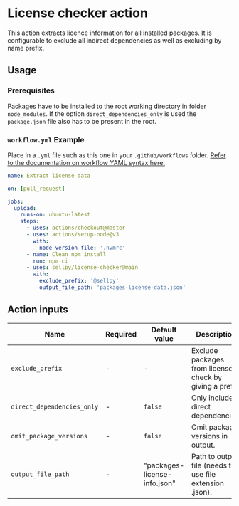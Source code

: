 # License checker action

This action extracts licence information for all installed packages. It is configurable to exclude all indirect dependencies as well as excluding by name prefix.

## Usage

### Prerequisites
Packages have to be installed to the root working directory in folder `node_modules`. If the option `direct_dependencies_only` is used the `package.json` file also has to be present in the root.

### `workflow.yml` Example

Place in a `.yml` file such as this one in your `.github/workflows` folder. [Refer to the documentation on workflow YAML syntax here.](https://help.github.com/en/articles/workflow-syntax-for-github-actions)

```yaml
name: Extract license data

on: [pull_request]

jobs:
  upload:
    runs-on: ubuntu-latest
    steps:
      - uses: actions/checkout@master
      - uses: actions/setup-node@v3
        with:
          node-version-file: '.nvmrc'
      - name: Clean npm install
        run: npm ci
      - uses: sellpy/license-checker@main
        with:
          exclude_prefix: '@sellpy'
          output_file_path: 'packages-license-data.json'
```
## Action inputs

| Name                       | Required | Default value                | Description |
|----------------------------|----------|------------------------------|-------------|
| `exclude_prefix`           | -        | -                            | Exclude packages from license check by giving a prefix. |
| `direct_dependencies_only` | -        | `false`                      | Only include direct dependencies. |
| `omit_package_versions`    | -        | `false`                      | Omit package versions in output. |
| `output_file_path`         | -        | "packages-license-info.json" | Path to output file (needs to use file extension .json). |
